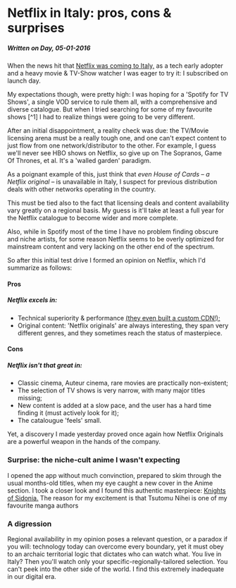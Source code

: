 # Netflix in Italy: pros, cons & surprises
##### Written on Day, 05-01-2016

When the news hit that [Netflix was coming to Italy,]() as a tech early adopter and a heavy movie & TV-Show watcher I was eager to try it: I subscribed on launch day.

My expectations though, were pretty high: I was hoping for a 'Spotify for TV Shows', a single VOD service to rule them all, with a comprehensive and diverse catalogue. But when I tried searching for some of my favourite shows [^1] I had to realize things were going to be very different.

After an initial disappointment, a reality check was due: the TV/Movie licensing arena must be a really tough one, and one can't expect content to just flow from one network/distributor to the other. For example, I guess we'll never see HBO shows on Netflix, so give up on The Sopranos, Game Of Thrones, et al. It's a 'walled garden' paradigm.

As a poignant example of this, just think that *even House of Cards – a Netflix original –* is unavailable in Italy, I suspect for previous distribution deals with other networks operating in the country.

This must be tied also to the fact that licensing deals and content availability vary greatly on a regional basis. My guess is it'll take at least a full year for the Netflix catalogue to become wider and more complete.

Also, while in Spotify most of the time I have no problem finding obscure and niche artists, for some reason Netflix seems to be overly optimized for mainstream content and very lacking on the other end of the spectrum.

So after this initial test drive I formed an opinion on Netflix, which I'd summarize as follows:

#### Pros
##### Netflix excels in:

* Technical superiority & performance [(they even built a custom CDN!);]()
* Original content: 'Netflix originals' are always interesting, they span very different genres, and they sometimes reach the status of masterpiece.

#### Cons
##### Netflix isn't that great in:

* Classic cinema, Auteur cinema, rare movies are practically non-existent;
* The selection of TV shows is very narrow, with many major titles missing;
* New content is added at a slow pace, and the user has a hard time finding it (must actively look for it);
* The catalougue 'feels' small.

Yet, a discovery I made yesterday proved once again how Netflix Originals are a powerful weapon in the hands of the company.


### Surprise: the niche-cult anime I wasn't expecting
I opened the app without much convinction, prepared to skim through the usual months-old titles, when my eye caught a new cover in the Anime section. I took a closer look and I found this authentic masterpiece: [Knights of Sidonia.](http://) The reason for my excitement is that Tsutomu Nihei is one of my favourite manga authors

### A digression
Regional availability in my opinion poses a relevant question, or a paradox if you will: technology today can overcome every boundary, yet it must obey to an archaic territorial logic that dictates who can watch what. You live in Italy? Then you'll watch only your specific-regionally-tailored selection. You can't peek into the other side of the world. I find this extremely inadequate in our digital era.

<!--
However, since the first few hours into the service it was clear to me that I'd find only a small portion of what I was looking for. 
So at this point the service is undoubtedly good for watching popular content, but in my opinion it falls short on several areas:
-->